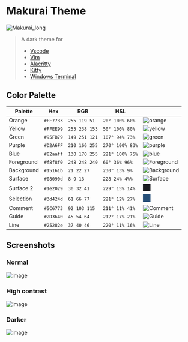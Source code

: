 # Makurai Theme
![Makurai_long](https://github.com/user-attachments/assets/05db57e0-f7ec-46db-a9ed-8e63b8a033db)

> A dark theme for
> * [Vscode](https://github.com/Skardyy/makurai-vscode)
> * [Vim](https://github.com/Skardyy/makurai-nvim)
> * [Alacritty](https://github.com/Skardyy/makurai-theme/blob/main/alacritty.toml)
> * [Kitty](https://github.com/Skardyy/makurai-theme/blob/main/Kitty.conf)
> * [Windows Terminal](https://github.com/Skardyy/makurai-theme/blob/main/WindowsTerminal.json)


## Color Palette

| Palette      | Hex       | RGB           | HSL             |                                                                                                |
| ------------ | --------- | ------------- | --------------- | ---------------------------------------------------------------------------------------------- |
| Orange       | `#FF7733` | `255 119 51`  | `20° 100% 60%`  | ![orange](https://github.com/Skardyy/makurai-theme/blob/main/Dog/orange.png)                   |
| Yellow       | `#FFEE99` | `255 238 153` | `50° 100% 80%`  | ![yellow](https://github.com/Skardyy/makurai-theme/blob/main/Dog/yellow.png)                   |
| Green        | `#95FB79` | `149 251 121` | `107° 94% 73%`  | ![green](https://github.com/Skardyy/makurai-theme/blob/main/Dog/green.png)                     |
| Purple       | `#D2A6FF` | `210 166 255` | `270° 100% 83%` | ![purple](https://github.com/Skardyy/makurai-theme/blob/main/Dog/purple.png)                   |
| Blue         | `#82aaff` | `130 170 255` | `221° 100% 75%` | ![blue](https://github.com/Skardyy/makurai-theme/blob/main/Dog/blue.png)                       |
| Foreground   | `#f8f8f0` | `248 248 240` | `60° 36% 96%`   | ![Foreground](https://github.com/Skardyy/makurai-theme/blob/main/Dog/Foreground.png)           |
| Background   | `#15161b` | `21 22 27`    | `230° 13% 9%`   | ![Background](https://github.com/Skardyy/makurai-theme/blob/main/Dog/Background.png)           |
| Surface      | `#08090d` | `8 9 13`      | `228 24% 4%%`   | ![Surface](https://github.com/Skardyy/makurai-theme/blob/main/Dog/Surface.png)                 |
| Surface 2    | `#1e2029` | `30 32 41`    | `229° 15% 14%`  | ![Surface2](https://github.com/Skardyy/makurai-theme/blob/main/Dog/Surface2.png)               |
| Selection    | `#3d424d` | `61 66 77`    | `221° 12% 27%`  | ![Selection](https://github.com/Skardyy/makurai-theme/blob/main/Dog/Selection.png)             |
| Comment      | `#5C6773` | `92 103 115`  | `211° 11% 41%`  | ![Comment](https://github.com/Skardyy/makurai-theme/blob/main/Dog/Comment.png)                 |
| Guide        | `#2D3640` | `45 54 64`    | `212° 17% 21%`  | ![Guide](https://github.com/Skardyy/makurai-theme/blob/main/Dog/Guide.png)                     |
| Line         | `#25282e` | `37 40 46`    | `220° 11% 16%`  | ![Line](https://github.com/Skardyy/makurai-theme/blob/main/Dog/Line.png)                       |

## Screenshots  
### Normal  
![image](https://github.com/user-attachments/assets/80ef5927-ed25-4340-ad61-782afe0ed7c7)  
### High contrast  
![image](https://github.com/user-attachments/assets/82a1fb36-016a-4436-bab5-850b383fa23e)  
### Darker  
![image](https://github.com/user-attachments/assets/1ecdffa3-923d-47ad-a3f7-ef9552c0ec48)  

